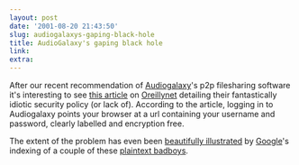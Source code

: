 ```yaml
---
layout: post
date: '2001-08-20 21:43:50'
slug: audiogalaxys-gaping-black-hole
title: AudioGalaxy's gaping black hole
link: 
extra: 
---
```


After our recent recommendation of [Audiogalaxy](http://www.audiogalaxy.com)'s p2p filesharing software it's interesting to see [this article](http://www.openp2p.com/pub/a/p2p/2001/07/24/ag_security.html) on [Oreillynet](http://www.oreillynet.com) detailing their fantastically idiotic security policy (or lack of). According to the article, logging in to Audiogalaxy points your browser at a url containing your username and password, clearly labelled and encryption free.

The extent of the problem has even been [beautifully illustrated](http://www.oreillynet.com/cs/weblog/view/wlg/584) by [Google](http://www.google.com)'s indexing of a couple of these [plaintext badboys](http://www.google.com/search?hl=en&amp;safe=off&amp;q=+site:www.audiogalaxy.com+audiogalaxy+loginusername).